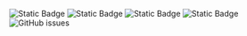 ![Static Badge](https://img.shields.io/badge/blacklists-61-000000) ![Static Badge](https://img.shields.io/badge/blacklisted-2910160-cc0000) ![Static Badge](https://img.shields.io/badge/whitelisted-2250-00CC00) ![Static Badge](https://img.shields.io/badge/streaming_blacklist-28107-000000) ![GitHub issues](https://img.shields.io/github/issues/fabriziosalmi/blacklists)
